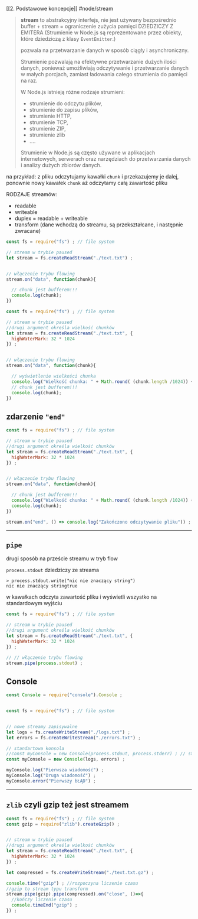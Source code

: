 [[2. Podstawowe koncepcje]]
#node/stream 

> 
> **stream** to abstrakcyjny interfejs, nie jest używany bezpośrednio
> buffer + stream = ograniczenie zużycia pamięci
> DZIEDZICZY Z EMITERA (Strumienie w Node.js są reprezentowane przez obiekty, które dziedziczą z klasy `EventEmitter`.)
> 
> pozwala na przetwarzanie danych w sposób ciągły i asynchroniczny.
> 
> Strumienie pozwalają na efektywne przetwarzanie dużych ilości danych, ponieważ umożliwiają odczytywanie i przetwarzanie danych w małych porcjach, zamiast ładowania całego strumienia do pamięci na raz.
> 
> W Node.js istnieją różne rodzaje strumieni:
> 	-  strumienie do odczytu plików,
> 	- strumienie do zapisu plików,
> 	- strumienie HTTP,
> 	- strumienie TCP,
> 	- strumienie ZIP,
> 	- strumienie zlib 
> 	-  ....
> 	
> Strumienie w Node.js są często używane w aplikacjach internetowych, serwerach oraz narzędziach do przetwarzania danych i analizy dużych zbiorów danych.
> 

na przykład:
	z pliku odczytujamy kawałki `chunk` i przekazujemy je dalej, ponownie nowy kawałek `chunk` aż odczytamy całą zawartość pliku


RODZAJE streamów:
- readable
- writeable
- duplex = readable + writeable
- transform (dane wchodzą do streamu, są przekształcane, i następnie zwracane)


```js
const fs = require("fs") ; // file system

// stream w trybie paused
let stream = fs.createReadStream("./text.txt") ;


// włączenie trybu flowing
stream.on("data", function(chunk){

  // chunk jest bufferem!!!
  console.log(chunk);
})

```

```js
const fs = require("fs") ; // file system

// stream w trybie paused
//drugi argument określa wielkość chunków
let stream = fs.createReadStream("./text.txt", {
  highWaterMark: 32 * 1024
}) ;


// włączenie trybu flowing
stream.on("data", function(chunk){

  // wyświetlenie wielkości chunka
  console.log("Wielkość chunka: " + Math.round( (chunk.length /1024)) + "KB")
  // chunk jest bufferem!!!
  console.log(chunk);
})

```



## zdarzenie `"end"`
```js
const fs = require("fs") ; // file system

// stream w trybie paused
//drugi argument określa wielkość chunków
let stream = fs.createReadStream("./text.txt", {
  highWaterMark: 32 * 1024
}) ;


// włączenie trybu flowing
stream.on("data", function(chunk){

  // chunk jest bufferem!!!
  console.log("Wielkość chunka: " + Math.round( (chunk.length /1024)) + "KB")
  console.log(chunk);
})

stream.on("end", () => console.log("Zakończono odczytywanie pliku")) ;
```


------------
## `pipe`
drugi sposób na przeście streamu w tryb flow

`process.stdout` dziedziczy ze streama
```node
> process.stdout.write("nic nie znaczący string")
nic nie znaczący stringtrue
```

w kawałkach odczyta zawartość pliku i wyświetli wszystko na standardowym wyjściu
```js
const fs = require("fs") ; // file system

// stream w trybie paused
//drugi argument określa wielkość chunków
let stream = fs.createReadStream("./text.txt", {
  highWaterMark: 32 * 1024
}) ;

// // włączenie trybu flowing
stream.pipe(process.stdout) ;
```

## Console
```js
const Console = require("console").Console ;


const fs = require("fs") ; // file system


// nowe streamy zapisywalne
let logs = fs.createWriteStream("./logs.txt") ; 
let errors = fs.createWriteStream("./errors.txt") ;

// standartowa konsola
//const myConsole = new Console(process.stdout, process.stderr) ; // stream yjście i stream błąd należy przekazać; to jest normalna konsola
const myConsole = new Console(logs, errors) ;

myConsole.log("Pierwsza wiadomość") ;
myConsole.log("Druga wiadomość") ;
myConsole.error("Pierwszy bŁĄD") ;
```

---
## `zlib` czyli gzip też jest streamem
```js
const fs = require("fs") ; // file system
const gzip = require("zlib").createGzip() ;


// stream w trybie paused
//drugi argument określa wielkość chunków
let stream = fs.createReadStream("./text.txt", {
  highWaterMark: 32 * 1024
}) ;

let compressed = fs.createWriteStream("./text.txt.gz") ;

console.time("gzip") ; //rozpoczyna liczenie czasu
//gzip to stream typu transform
stream.pipe(gzip).pipe(compressed).on("close", ()=>{
  //kończy liczenie czasu
  console.timeEnd("gzip") ;
}) ;
      
```












